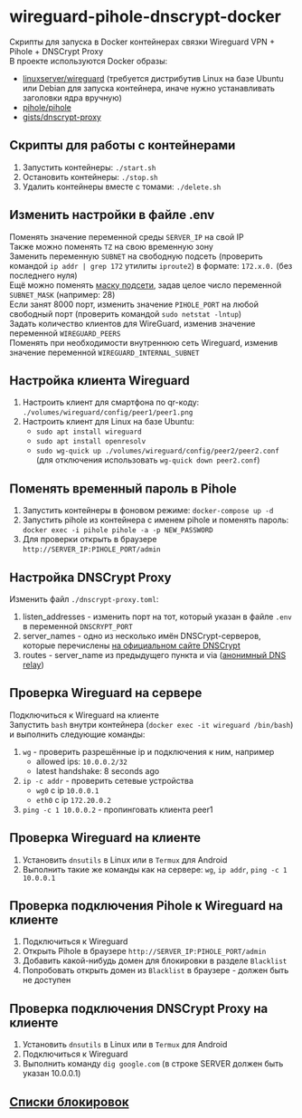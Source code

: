 # wireguard-pihole-dnscrypt-docker

Скрипты для запуска в Docker контейнерах связки Wireguard VPN + Pihole + DNSCrypt Proxy  
В проекте используются Docker образы:

* [linuxserver/wireguard](https://hub.docker.com/r/linuxserver/wireguard) (требуется дистрибутив Linux на базе Ubuntu или Debian для запуска контейнера, иначе нужно устанавливать заголовки ядра вручную)
* [pihole/pihole](https://hub.docker.com/r/pihole/pihole)
* [gists/dnscrypt-proxy](https://hub.docker.com/r/gists/dnscrypt-proxy)

## Скрипты для работы с контейнерами

1. Запустить контейнеры: `./start.sh`
2. Остановить контейнеры: `./stop.sh`
3. Удалить контейнеры вместе с томами: `./delete.sh`

## Изменить настройки в файле .env

Поменять значение переменной среды `SERVER_IP` на свой IP  
Также можно поменять `TZ` на свою временную зону  
Заменить переменную `SUBNET` на свободную подсеть (проверить командой `ip addr | grep 172` утилиты `iproute2`) в формате: `172.x.0.` (без последнего нуля)  
Ещё можно поменять [маску подсети](https://ru.wikipedia.org/wiki/%D0%91%D0%B5%D1%81%D0%BA%D0%BB%D0%B0%D1%81%D1%81%D0%BE%D0%B2%D0%B0%D1%8F_%D0%B0%D0%B4%D1%80%D0%B5%D1%81%D0%B0%D1%86%D0%B8%D1%8F), задав целое число переменной `SUBNET_MASK` (например: 28)  
Если занят 8000 порт, изменить значение `PIHOLE_PORT` на любой свободный порт (проверить командой `sudo netstat -lntup`)  
Задать количество клиентов для WireGuard, изменив значение переменной `WIREGUARD_PEERS`  
Поменять при необходимости внутреннюю сеть Wireguard, изменив значение переменной `WIREGUARD_INTERNAL_SUBNET`  

## Настройка клиента Wireguard

1. Настроить клиент для смартфона по qr-коду: `./volumes/wireguard/config/peer1/peer1.png`
2. Настроить клиент для Linux на базе Ubuntu:
    * `sudo apt install wireguard`
    * `sudo apt install openresolv`
    * `sudo wg-quick up ./volumes/wireguard/config/peer2/peer2.conf` (для отключения использовать `wg-quick down peer2.conf`)

## Поменять временный пароль в Pihole

1. Запустить контейнеры в фоновом режиме: `docker-compose up -d`
2. Запустить pihole из контейнера с именем pihole и поменять пароль:  
   `docker exec -i pihole pihole -a -p NEW_PASSWORD`
3. Для проверки открыть в браузере `http://SERVER_IP:PIHOLE_PORT/admin`

## Настройка DNSCrypt Proxy

Изменить файл `./dnscrypt-proxy.toml`:

1. listen_addresses - изменить порт на тот, который указан в файле `.env` в переменной `DNSCRYPT_PORT`
2. server_names - одно из несколько имён DNSCrypt-серверов, которые перечислены [на официальном сайте DNSCrypt](https://dnscrypt.info/public-servers)
3. routes - server_name из предыдущего пункта и via ([анонимный DNS relay](https://github.com/DNSCrypt/dnscrypt-resolvers/blob/master/v3/relays.md))

## Проверка Wireguard на сервере

Подключиться к Wireguard на клиенте  
Запустить `bash` внутри контейнера (`docker exec -it wireguard /bin/bash`) и выполнить следующие команды:

1. `wg` - проверить разрешённые ip и подключения к ним, например
    * allowed ips: `10.0.0.2/32`
    * latest handshake: 8 seconds ago
2. `ip -c addr` - проверить сетевые устройства
    * `wg0` с ip `10.0.0.1`
    * `eth0` с ip `172.20.0.2`
3. `ping -c 1 10.0.0.2` - пропинговать клиента peer1

## Проверка Wireguard на клиенте

1. Установить `dnsutils` в Linux или в `Termux` для Android
2. Выполнить такие же команды как на сервере: `wg`, `ip addr`, `ping -c 1 10.0.0.1`

## Проверка подключения Pihole к Wireguard на клиенте

1. Подключиться к Wireguard
2. Открыть Pihole в браузере `http://SERVER_IP:PIHOLE_PORT/admin`
3. Добавить какой-нибудь домен для блокировки в разделе `Blacklist`
4. Попробовать открыть домен из `Blacklist` в браузере - должен быть не доступен

## Проверка подключения DNSCrypt Proxy на клиенте

1. Установить `dnsutils` в Linux или в `Termux` для Android
2. Подключиться к Wireguard
3. Выполнить команду `dig google.com` (в строке SERVER должен быть указан 10.0.0.1)

## [Списки блокировок](block_white_lists.md)
